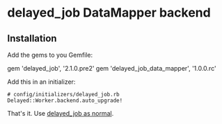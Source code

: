 # delayed_job DataMapper backend

## Installation

Add the gems to you Gemfile:

  gem 'delayed_job', '2.1.0.pre2'
  gem 'delayed_job_data_mapper', '1.0.0.rc'
  
Add this in an initializer:

    # config/initializers/delayed_job.rb
    Delayed::Worker.backend.auto_upgrade!

That's it. Use [delayed_job as normal](http://github.com/collectiveidea/delayed_job).
